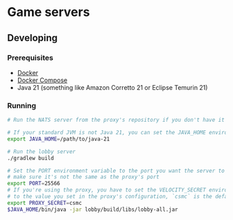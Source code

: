 # Game servers

## Developing

### Prerequisites

- [Docker](https://www.docker.com/)
- [Docker Compose](https://docs.docker.com/compose/)
- Java 21 (something like Amazon Corretto 21 or Eclipse Temurin 21)

### Running

```bash
# Run the NATS server from the proxy's repository if you don't have it running

# If your standard JVM is not Java 21, you can set the JAVA_HOME environment variable
export JAVA_HOME=/path/to/java-21

# Run the lobby server
./gradlew build

# Set the PORT environment variable to the port you want the server to listen to,
# make sure it's not the same as the proxy's port
export PORT=25566
# If you're using the proxy, you have to set the VELOCITY_SECRET environment variable
# to the value you set in the proxy's configuration, `csmc` is the default value
export PROXY_SECRET=csmc
$JAVA_HOME/bin/java -jar lobby/build/libs/lobby-all.jar
```
